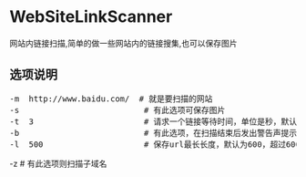 # WebSiteLinkScanner
网站内链接扫描,简单的做一些网站内的链接搜集,也可以保存图片   

## 选项说明  
<pre>-m  http://www.baidu.com/  # 就是要扫描的网站  
-s                          # 有此选项可保存图片  
-t  3                       # 请求一个链接等待时间，单位是秒，默认为0，如设置3秒，等待时间为2~4秒之间的一个随机值  
-b                          # 有此选项，在扫描结束后发出警告声提示扫描结束，提示10声，在cmder下无效  
-l  500                     # 保存url最长长度，默认为600，超过600则不保存</pre>
-z                          # 有此选项则扫描子域名